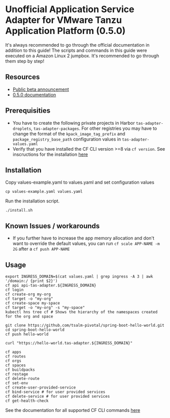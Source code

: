 # Unofficial Application Service Adapter for VMware Tanzu Application Platform (0.5.0)

It's always recommended to go through the official documentation in addition to this guide!
The scripts and commands in this guide were executed on a Amazon Linux 2 jumpbox. It's recommended to go through them step by step!

## Resources
 - [Public beta announcement](https://tanzu.vmware.com/content/blog/application-service-adapter-for-vmware-tanzu-application-platform-2)
 - [0.5.0 documentation](https://docs.vmware.com/en/Application-Service-Adapter-for-VMware-Tanzu-Application-Platform/0.5/tas-adapter/GUID-overview.html)

## Prerequisities
- You have to create the following private projects in Harbor `tas-adapter-droplets`, `tas-adapter-packages`. For other registries you may have to change the format of the `kpack_image_tag_prefix` and `package_registry_base_path` configuration values in `tas-adapter-values.yaml`
- Verify that you have installed the CF CLI version >=8 via `cf version`. See inscructions for the installation [here](https://github.com/cloudfoundry/cli/wiki/V8-CLI-Installation-Guide)

## Installation
Copy values-example.yaml to values.yaml and set configuration values
```
cp values-example.yaml values.yaml
```

Run the installation script.
```
./install.sh
```

## Known Issues / workarounds
- If you further have to increase the app memory allocation and don't want to override the default values, you can run `cf scale APP-NAME -m 2G` after a `cf push APP-NAME`

## Usage
```
export INGRESS_DOMAIN=$(cat values.yaml | grep ingress -A 3 | awk '/domain:/ {print $2}')
cf api api-tas-adapter.${INGRESS_DOMAIN}
cf login
cf create-org my-org
cf target -o "my-org"
cf create-space my-space
cf target -o "my-org" -s "my-space"
kubectl hns tree cf # Shows the hierarchy of the namespaces created for the org and space

git clone https://github.com/tsalm-pivotal/spring-boot-hello-world.git
cd spring-boot-hello-world
cf push hello-world

curl "https://hello-world.tas-adapter.${INGRESS_DOMAIN}"

cf apps
cf routes
cf orgs
cf spaces
cf buildpacks
cf restage
cf delete-route
cf set-env 
cf create-user-provided-service
cf bind-service # for user provided services
cf delete-service # for user provided services
cf get-health-check
```

See the documentation for all supported CF CLI commands [here](https://docs.vmware.com/en/Application-Service-Adapter-for-VMware-Tanzu-Application-Platform/0.5/tas-adapter/GUID-supported-cf-cli-commands.html)
